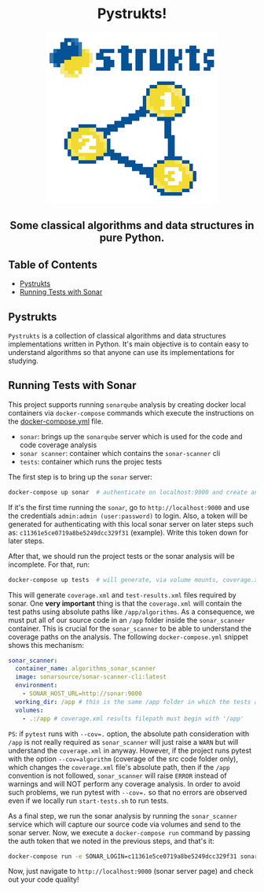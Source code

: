 <h1 align="center">Pystrukts!</h1>

<p align="center">
  <img src="docs/pystrukts.png">
</p>

<h2 align="center">Some classical algorithms and data structures in pure Python.</h2>

## Table of Contents

- [Pystrukts](#pystrukts)
- [Running Tests with Sonar](#Running-tests-with-Sonar)

## Pystrukts

`Pystrukts` is a collection of classical algorithms and data structures implementations written in Python. It's main objective is to contain easy to understand algorithms so that anyone can use its implementations for studying.

## Running Tests with Sonar

This project supports running `sonarqube` analysis by creating docker local containers via `docker-compose` commands which execute the instructions on the [docker-compose.yml](docker-compose.yml) file.

- `sonar`: brings up the `sonarqube` server which is used for the code and code coverage analysis
- `sonar scanner`: container which contains the `sonar-scanner` cli
- `tests`: container which runs the projec tests

The first step is to bring up the `sonar` server:

```bash
docker-compose up sonar  # authenticate on localhost:9000 and create an auth token there
```

If it's the first time running the `sonar`, go to `http://localhost:9000` and use the credentials `admin:admin (user:password)` to login. Also, a token will be generated for authenticating with this local sonar server on later steps such as: `c11361e5ce0719a8be5249dcc329f31` (example). Write this token down for later steps.

After that, we should run the project tests or the sonar analysis will be incomplete. For that, run:

```bash
docker-compose up tests  # will generate, via volume mounts, coverage.xml and test-results.xml files
```

This will generate `coverage.xml` and `test-results.xml` files required by sonar. One **very important** thing is that the `coverage.xml` will contain the test paths using absolute paths like `/app/algorithms`. As a consequence, we must put all of our source code in an `/app` folder inside the `sonar_scanner` container. This is crucial for the `sonar_scanner` to be able to understand the coverage paths on the analysis. The following `docker-compose.yml` snippet shows this mechanism:

```yml
sonar_scanner:
  container_name: algorithms_sonar_scanner
  image: sonarsource/sonar-scanner-cli:latest
  environment:
    - SONAR_HOST_URL=http://sonar:9000
  working_dir: /app # this is the same /app folder in which the tests are run!
  volumes:
    - .:/app # coverage.xml results filepath must begin with '/app'
```

`PS`: if `pytest` runs with `--cov=.` option, the absolute path consideration with `/app` is not really required as `sonar_scanner` will just raise a `WARN` but will understand the `coverage.xml` in anyway. However, if the project runs pytest with the option `--cov=algorithm` (coverage of the src code folder only), which changes the `coverage.xml` file's absolute path, then if the `/app` convention is not followed, `sonar_scanner` will raise `ERROR` instead of warnings and will NOT perform any coverage analysis. In order to avoid such problems, we run pytest with `--cov=.` so that no errors are observed even if we locally run `start-tests.sh` to run tests.

As a final step, we run the sonar analysis by running the `sonar_scanner` service which will capture our source code via volumes and send to the sonar server. Now, we execute a `docker-compose run` command by passing the auth token that we noted in the previous steps, and that's it:

```bash
docker-compose run -e SONAR_LOGIN=c11361e5ce0719a8be5249dcc329f31 sonar_scanner  # change with your local auth token
```

Now, just navigate to `http://localhost:9000` (sonar server page) and check out your code quality!
